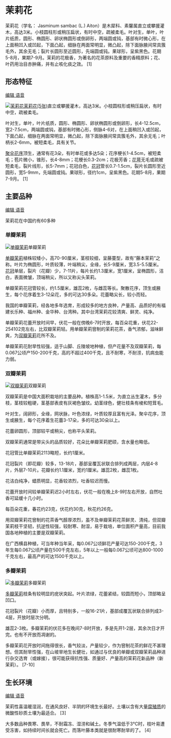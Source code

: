 # 茉莉花



茉莉花（学名： Jasminum sambac (L.) Aiton）是木犀科、素馨属直立或攀援灌木，高达3米。小枝圆柱形或稍压扁状，有时中空，疏被柔毛。叶对生，单叶，叶片纸质，圆形、椭圆形、卵状椭圆形或倒卵形，两端圆或钝，基部有时微心形，在上面稍凹入或凹起，下面凸起，细脉在两面常明显，微凸起，除下面脉腋间常具簇毛外，其余无毛；裂片长圆形至近圆形，先端圆或钝。果球形，呈紫黑色。花期5-8月，果期7-9月。茉莉的花极香，为著名的花茶原料及重要的香精原料；花、叶药用治目赤肿痛，并有止咳化痰之效。 [1] 



## 形态特征

[编辑](javascript:;)[ 语音](javascript:;)

[![茉莉花](https://bkimg.cdn.bcebos.com/pic/738b4710b912c8fcc3ceb1edc24c8545d688d43f8bf6?x-bce-process=image/resize,m_lfit,w_220,limit_1/format,f_auto)茉莉花(5张)](https://baike.baidu.com/pic/茉莉花/4951/3048097733/738b4710b912c8fcc3ceb1edc24c8545d688d43f8bf6?fr=lemma&ct=cover)直立或攀援灌木，高达3米。小枝圆柱形或稍压扁状，有时中空，疏被柔毛。

叶对生，单叶，叶片纸质，圆形、椭圆形、卵状椭圆形或倒卵形，长4-12.5cm，宽2-7.5cm，两端圆或钝，基部有时微心形，侧脉4-6对，在上面稍凹入或凹起，下面凸起，细脉在两面常明显，微凸起，除下面脉腋间常具簇毛外，其余无毛；叶柄长2-6mm，被短柔毛，具有关节。

[聚伞花序](https://baike.baidu.com/item/聚伞花序)顶生，通常有花3朵，有时单花或多达5朵；花序梗长1-4.5cm，被短柔毛；苞片微小，锥形，长4-8mm；花梗长0.3-2cm；花极芳香；[花萼](https://baike.baidu.com/item/花萼)无毛或疏被短柔毛，裂片线形，长5-7mm；花冠白色，[花冠](https://baike.baidu.com/item/花冠/4909)管长0.7-1.5cm，裂片长圆形至近圆形，宽5-9mm，先端圆或钝。果球形，径约1cm，呈紫黑色。花期5-8月，果期7-9月。 [1] 

## 主要品种

[编辑](javascript:;)[ 语音](javascript:;)

茉莉花在中国约有60多种

### 单瓣茉莉

[![单瓣茉莉](https://bkimg.cdn.bcebos.com/pic/8694a4c27d1ed21bc42a1d52ae6eddc450da3fa1?x-bce-process=image/resize,m_lfit,w_440,limit_1/format,f_auto)](https://baike.baidu.com/pic/茉莉花/4951/0/8694a4c27d1ed21bc42a1d52ae6eddc450da3fa1?fr=lemma&ct=single)单瓣茉莉

[单瓣茉莉](https://baike.baidu.com/item/单瓣茉莉)植株较矮小，高70-90厘米，茎枝较细，呈藤蔓型，故有“藤本茉莉”之称。叶片为椭圆形，叶质较薄，叶端稍尖，全缘，长5-9厘米，宽3.5-5.5厘米。[花冠](https://baike.baidu.com/item/花冠)单层，裂片（花瓣）少，7-11片，每片长约1.3厘米，宽1厘米，呈椭圆形，洁白，表面微皱，顶端稍尖，所以又称尖头茉莉。

单瓣茉莉花冠管较长，约1.5厘米，雄蕊2枚，与雌蕊等长。聚散花序，顶生或腋生，每个花序着生3-12朵花，多的可达30多朵。花蕾略尖长，较小而轻。

我国的单瓣茉莉，经各地多年选育，形成较多的地方良种，产量高、品质好的有福建长乐种、福州种、金华种、台湾种。其中台湾茉莉花较清爽、鲜灵、纯净。

单瓣茉莉花蕾开放时间早，伏花一般在傍晚6-7时开放，每百朵花重，伏花22-254102克左右，比双瓣茉莉轻。用单瓣茉莉窨制的茉莉花茶，香气浓郁，滋味鲜爽，为[双瓣茉莉](https://baike.baidu.com/item/双瓣茉莉/8346972)花所不及。

单瓣茉莉花耐旱性较强，适于山脚、丘陵坡地种植，但产花量不及双瓣茉莉，每0.067公顷产150-200千克，高的不超过400千克，且不耐寒，不耐涝，抗病虫能力弱。

### 双瓣茉莉

[![双瓣茉莉](https://bkimg.cdn.bcebos.com/pic/09fa513d269759ee17a8537cb1fb43166c22df88?x-bce-process=image/resize,m_lfit,w_440,limit_1/format,f_auto)](https://baike.baidu.com/pic/茉莉花/4951/0/09fa513d269759ee17a8537cb1fb43166c22df88?fr=lemma&ct=single)双瓣茉莉

双瓣茉莉是中国大面积栽培的主要品种。植株高1-1.5米，为直立丛生灌木，多分枝，茎枝较粗硬，茎基部表皮有灰褐色皱纹。幼茎绿色，健壮枝条有棱和短茸毛。

叶对生，阔卵形，全缘，网状脉，叶色浓绿，叶质较厚且富有光泽。聚伞花序，顶生或腋生，每个花序着生花蕾3-17朵，多的可达30朵以上。

花蕾卵圆形，顶部较平或稍尖，也称平头茉莉。

双瓣茉莉通常是带尖头的品质较好，花朵比单瓣茉莉肥硕，含水量也略低。

花冠管比单瓣茉莉2113略短，长约1厘米。

花冠裂片（即花瓣）较多，13-18片，基部呈覆瓦状联合排列成两层，内层4-8片，外层7-10片。花瓣长约1.1厘米，宽约1厘米。雄蕊2枚，雌蕊1枚。

花洁白纯净，蜡质明显，花香较浓烈，吐香较迟而慢。

花蕾开放时间较单瓣茉莉迟2小时左右，伏花一般在晚上8-9时左右开放，自然吐香可延缓十几小时。

每百朵花重，春花约23克，伏花约30克，秋花约26克。

用双瓣茉莉花窨制的花茶香气醇厚浓烈，虽不及单瓣茉莉花茶鲜灵、清纯，但双瓣茉莉枝干坚韧，抗逆性较强，较耐寒、耐湿，易于栽培，单位面积产量高，目前我国各地种植的主要是双瓣茉莉。

在广西横县种植，可当年种当年采，每0.067公顷鲜花产量可达150-200千克，3年生每0.067公顷产量在500千克左右，5年以上一般每0.067公顷可达800-1000千克左右，最高产的可达1500千克以上。

### 多瓣茉莉

[![多瓣茉莉](https://bkimg.cdn.bcebos.com/pic/2fdda3cc7cd98d1071fe3e86223fb80e7bec905a?x-bce-process=image/resize,m_lfit,w_440,limit_1/format,f_auto)](https://baike.baidu.com/pic/茉莉花/4951/0/2fdda3cc7cd98d1071fe3e86223fb80e7bec905a?fr=lemma&ct=single)多瓣茉莉

[多瓣茉莉](https://baike.baidu.com/item/多瓣茉莉)枝条有较明显的疣状突起。叶片浓绿，花蕾紧结，较圆而短小，顶部略呈凹口。

花冠裂片（花瓣）小而厚，且特别多，一般16-21片，基部成覆瓦状联合排列成3-4层，开放时层次分明。

雄蕊2-3枚。多瓣茉莉的伏花多在晚间7-8时开放，多是先开1-2层，其余次日才开完。也有不开放而凋谢的。

多瓣茉莉花开放时间拖得很长，香气较淡，产量较少，作为窨制花茶的鲜花不甚理想。但其耐旱性强，在山坡旱地生长健壮，如通过与优良的单瓣或双瓣茉莉品种进行杂交选育（或嫁接），很可能获得抗性强、质量好、产量高的茉莉花新品种（新茉莉）。 [7-10] 

## 生长环境

[编辑](javascript:;)[ 语音](javascript:;)

茉莉性喜温暖湿润，在通风良好、半阴的环境生长最好。土壤以含有大量[腐殖质](https://baike.baidu.com/item/腐殖质/1139456)的微酸性砂质土壤为最适合。 [3] 

大多数品种畏寒、畏旱，不耐霜冻、湿涝和碱土。冬季气温低于3℃时，枝叶易遭受冻害，如持续时间长就会死亡。而落叶藤本类就是很耐寒耐旱的了。 [4] 
